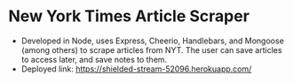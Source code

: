 # New York Times Article Scraper

- Developed in Node, uses Express, Cheerio, Handlebars, and Mongoose (among others) to scrape articles from NYT. The user can save articles to access later, and save notes to them.
- Deployed link: https://shielded-stream-52096.herokuapp.com/
